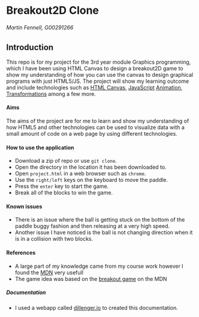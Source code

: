 # Breakout2D Clone
###### Martin Fennell, G00291266
## Introduction

This repo is for my project for the 3rd year module Graphics programming, which I have been using HTML Canvas to design a breakout2D game to show my understanding of how you can use the canvas to design graphical programs with just HTML5/JS. The project will show my learning outcome and include technologies such as [HTML Canvas](https://developer.mozilla.org/en-US/docs/Web/API/Canvas_API), [JavaScript](https://developer.mozilla.org/en-US/docs/Glossary/JavaScript) [Animation](https://developer.mozilla.org/en-US/docs/Web/API/window/requestAnimationFrame), [Transformations](https://developer.mozilla.org/en-US/docs/Web/API/Canvas_API/Tutorial/Transformations) among a few more.
#### Aims
The aims of the project are for me to learn and show my understanding of how HTML5 and other technologies can be used to visualize data with a small amount of code on a web page by using different technologies.
#### How to use the application
- Download a zip of repo or use `git clone`.
- Open the directory in the location it has been downloaded to.
- Open `project.html` in a web browser such as `chrome`.
- Use the `right/left` keys on the keyboard to move the paddle.
- Press the `enter` key to start the game.
- Break all of the blocks to win the game.

#### Known issues
- There is an issue where the ball is getting stuck on the bottom of the paddle buggy fashion and then releasing at a very high speed.
- Another issue I have noticed is the ball is not changing direction when it is in a collision with two blocks.

#### References
- A large part of my knowledge came from my course work however I found the [MDN](https://developer.mozilla.org/en-US/) very usefull
- The game idea was based on the [breakout game](https://developer.mozilla.org/en-US/docs/Games/Tutorials/2D_Breakout_game_pure_JavaScript) on the MDN
##### Documentation
- I used a webapp called [dillenger.io](https://dillinger.io/) to created this documentation.
